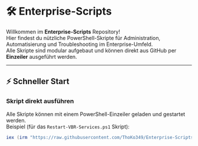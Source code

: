 # 🛠 Enterprise-Scripts

Willkommen im **Enterprise-Scripts** Repository!  
Hier findest du nützliche PowerShell-Skripte für Administration, Automatisierung und Troubleshooting im Enterprise-Umfeld.  
Alle Skripte sind modular aufgebaut und können direkt aus GitHub per **Einzeiler** ausgeführt werden.

---

## ⚡ Schneller Start

### Skript direkt ausführen
Alle Skripte können mit einem PowerShell-Einzeiler geladen und gestartet werden.  
Beispiel (für das `Restart-VBR-Services.ps1` Skript):

```powershell
iex (irm "https://raw.githubusercontent.com/ThoKo349/Enterprise-Scripts/main/Restart-VBR-Services.ps1")

